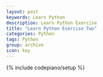 ```yaml
---
layout: post
keywords: Learn Python
description: Learn Python Exercise
title: "Learn Python Exercise Two"
categories: Python
tags: Python
group: archive
icon: key
---
```


{% include codepiano/setup %}
